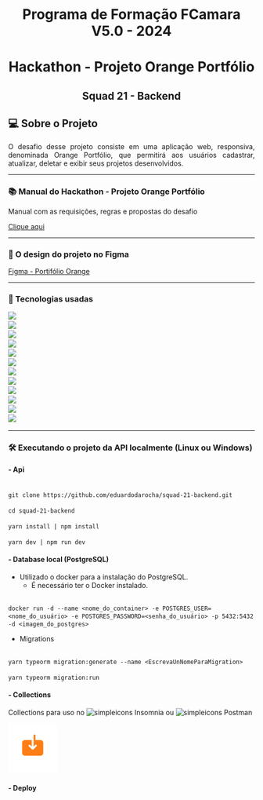 <div align="center">
 <h1>Programa de Formação FCamara V5.0 - 2024</h1>
 <h1>Hackathon - Projeto Orange Portfólio </h1>
 <h2>Squad 21 -  Backend<h2>
</div>

## 💻 Sobre o Projeto

<p align="justify">O desafio desse projeto consiste em uma aplicação web, responsiva, denominada Orange Portfólio, que permitirá aos usuários cadastrar, atualizar, deletar e exibir seus projetos desenvolvidos.
</p>

---

### 📚 Manual do Hackathon - Projeto Orange Portfólio

<p> Manual com as requisições, regras e propostas do desafio </p>

[Clique aqui](./Manual%20do%20Hackathon%20-%20Programa%20de%20Formação%20Season%205.pdf)

---

### 📐 O design do projeto no Figma

[Figma - Portifólio Orange](https://www.figma.com/file/utDx59m5Opz1lDSN1J4r9I/Desafio---Programa-de-Forma%C3%A7%C3%A3o-5.0?type=design&mode=design&t=upUd2uD97JqrEuYN-0)

<!-- ---

### 🖵 Telas da aplicação

#### - 🖥️ Desktop

<h5>Tela de login</h5>
<img src="./src/shared/views/tela%20de%20login.jpg" style="width:500px" alt="Tela de login">
<br>
<br>

<h5>Tela de cadastro</h5>
<img src="./src/shared/views/tela%20de%20cadastro.jpg" style="width:500px" alt="Tela de cadastro">
<br>
<br>

<h5>Tela de projetos</h5>
<img src="./src/shared/views/tela%20de%20projetos.jpg" style="width:500px" alt="Tela de projetos">
<br>
<br>

<h5>Tela descobrir projetos</h5>
<img src="./src/shared/views/tela%20descobrir.jpg" style="width:500px" alt="Tela descobrir projetos">
<br>
<br>

#### - 📱Mobile

<h5>Tela de login Mobile</h5>
<img src="./src/shared/views/tela%20de%20login%20mobile.jpg" style="width:200px" alt="Tela de login mobile">
<br>
<br>

<h5>Tela de cadastro Mobile</h5>
<img src="./src/shared/views/tela%20de%20cadastro%20mobile.jpg" style="width:200px" alt="Tela de cadastro mobile">
<br>
<br>
 <h5>Tela de projetos Mobile</h5 >
<img src="./src/shared/views/tela%20de%20projetos%20mobile.jpg" style="width:200px" alt="Tela de projetos mobile">
<br> -->

---

### 💾 Tecnologias usadas

[<img src = "https://img.shields.io/badge/github-D7D7D7.svg?&style=for-the-badge&logo=github&logoColor=white"><br>](https://github.com/)
<img src = "https://img.shields.io/badge/javascript-black?style=for-the-badge&logo=javascript"><br>
[<img src = "https://img.shields.io/badge/Nodejs-white?style=for-the-badge&logo=nodedotjs">](https://nodejs.org/)<br>
[<img src = "https://img.shields.io/badge/typescript-lightblue?style=for-the-badge&logo=typescript">](https://www.typescriptlang.org/)<br>
[<img src = "https://img.shields.io/badge/express-black?style=for-the-badge&logo=express">](https://expressjs.com/)<br>
[<img src = "https://img.shields.io/badge/swagger-darkgreen?style=for-the-badge&logo=swagger">](https://swagger.io)<br>
[<img src = "https://img.shields.io/badge/PostgreSQL-black?style=for-the-badge&logo=PostgreSQL">](https://www.postgresql.org/)<br>
[<img src = "https://img.shields.io/badge/TypeORM-E83524?style=for-the-badge&logo=typeform">](https://typeorm.io/)<br>
[<img src = "https://img.shields.io/badge/Bcryptjs-black?style=for-the-badge&logo=letsencrypt">](https://www.npmjs.com/package/bcryptjs)<br>
[<img src = "https://img.shields.io/badge/jsonwebtokens-black?style=for-the-badge&logo=jsonwebtokens">](https://www.npmjs.com/package/jsonwebtoken)<br>
[<img src = "https://img.shields.io/badge/AWS-black?style=for-the-badge&logo=amazonaws">](https://aws.amazon.com/pt/)<br>
[<img src = "https://img.shields.io/badge/docker-white?style=for-the-badge&logo=docker">](https://www.docker.com/)<br>

---

### 🛠️ Executando o projeto da API localmente (Linux ou Windows)

#### - Api

````

git clone https://github.com/eduardodarocha/squad-21-backend.git

cd squad-21-backend

yarn install | npm install

yarn dev | npm run dev
````

#### - Database local (PostgreSQL)

- Utilizado o docker para a instalação do PostgreSQL.
  - É necessário ter o Docker instalado.

````

docker run -d --name <nome_do_container> -e POSTGRES_USER=<nome_do_usuário> -e POSTGRES_PASSWORD=<senha_do_usuário> -p 5432:5432 -d <imagem_do_postgres>

````

- Migrations

````

yarn typeorm migration:generate --name <EscrevaUnNomeParaMigration>

yarn typeorm migration:run

````

#### - Collections

<p>Collections para uso no <img src="https://cdn.simpleicons.org/insomnia/purple" height="20" width="20" alt="simpleicons" /> Insomnia ou <img src="https://cdn.simpleicons.org/postman/coral" height="20" width="20" alt="simpleicons" /> Postman</p>

[![alt text](image-3.png)](./collections_proj_portfolio_orange.json)

#### - Deploy
